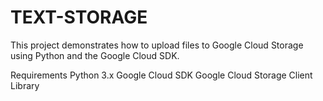 # TEXT-STORAGE
This project demonstrates how to upload files to Google Cloud Storage using Python and the Google Cloud SDK.

Requirements
Python 3.x
Google Cloud SDK
Google Cloud Storage Client Library
